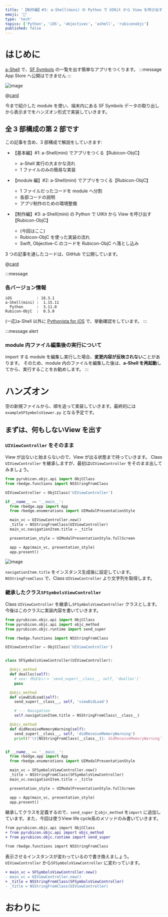 ```yaml
---
title: '【制作編】#3: a-Shell(mini) の Python で UIKit から View を呼び出す【Rubicon-ObjC】'
emoji: '🎁'
type: 'tech'
topics: ['Python', 'iOS', 'objectivec', 'ashell', 'rubiconobjc']
published: false
---
```


# はじめに

[a-Shell](https://holzschu.github.io/a-Shell_iOS/) で、[SF Symbols](https://developer.apple.com/jp/sf-symbols/) の一覧を出す簡単なアプリをつくります。
:::message
App Store へ公開はできません
:::

![image](https://github.com/user-attachments/assets/9bd5ebab-2e22-4f66-be66-fb31da505efb)

@[card](https://developer.apple.com/jp/sf-symbols/)

今まで紹介した module を使い、端末内にある SF Symbols データの取り出しから表示までをハンズオン形式で実装していきます。

## 全 3 部構成の第 2 部です

この記事を含め、3 部構成で解説をしていきます:

- 【基本編】#1: a-Shell(mini) でアプリをつくる【Rubicon-ObjC】

  - a-Shell 実行の大まかな流れ
  - 1 ファイルのみの簡易な実装

- 【module 編】#2: a-Shell(mini) でアプリをつくる【Rubicon-ObjC】

  - 1 ファイルだったコードを module へ分割
  - 各部コードの説明
  - アプリ制作のための環境整備

- 【制作編】#3: a-Shell(mini) の Python で UIKit から View を呼び出す【Rubicon-ObjC】
  - (今回はここ)
  - Rubicon-ObjC を使った実装の流れ
  - Swift, Objective-C のコードを Rubicon-ObjC へ落とし込み

3 つの記事を通したコードは、GitHub で公開しています。

@[card](https://github.com/pome-ta/a-Shell_Rubicon-ObjC_UIKitSamples)

:::message

### 各バージョン情報

```
iOS           : 18.3.1
a-Shell(mini) :  1.15.11
  Python      :  3.11.0
Rubicon-ObjC  :  0.5.0
```

(一応)a-Shell 以外に [Pythonista for iOS](https://omz-software.com/pythonista/index.html) で、挙動確認をしています。
:::

:::message alert

### module 内ファイル編集後の実行について

import する module を編集し実行した場合、**変更内容が反映されない**ことがあります。
そのため、module 内のファイルを編集した後は、**a-Shell を再起動**してから、実行することをお勧めします。
:::


# ハンズオン

空の新規ファイルから、順を追って実装していきます。最終的には`exampleSFSymbolsViewer.py` となる予定です。


## まずは、何もしないView を出す

### `UIViewController`  をそのまま

View が出ないと始まらないので、View が出る状態まで持っていきます。
Class `UIViewController` を継承しますが、最初は`UIViewController` をそのまま出してみましょう。

```python
from pyrubicon.objc.api import ObjCClass
from rbedge.functions import NSStringFromClass

UIViewController = ObjCClass('UIViewController')

if __name__ == '__main__':
  from rbedge.app import App
  from rbedge.enumerations import UIModalPresentationStyle

  main_vc = UIViewController.new()
  _title = NSStringFromClass(UIViewController)
  main_vc.navigationItem.title = _title

  presentation_style = UIModalPresentationStyle.fullScreen

  app = App(main_vc, presentation_style)
  app.present()

```

![image](https://github.com/user-attachments/assets/9eed1ee0-e57c-4aba-aa49-941e799bac46)


`navigationItem.title` をインスタンス生成後に設定しています。`NSStringFromClass` で、Class `UIViewController` より文字列を取得します。


### 継承したクラス`SFSymbolsViewController`

Class `UIViewController` を継承し`SFSymbolsViewController` クラスとします。
今後はこのクラスに実装内容を書いていきます。


```python
from pyrubicon.objc.api import ObjCClass
from pyrubicon.objc.api import objc_method
from pyrubicon.objc.runtime import send_super

from rbedge.functions import NSStringFromClass

UIViewController = ObjCClass('UIViewController')


class SFSymbolsViewController(UIViewController):

  @objc_method
  def dealloc(self):
    # xxx: 呼ばない-> `send_super(__class__, self, 'dealloc')`
    pass

  @objc_method
  def viewDidLoad(self):
    send_super(__class__, self, 'viewDidLoad')

    # --- Navigation
    self.navigationItem.title = NSStringFromClass(__class__)

  @objc_method
  def didReceiveMemoryWarning(self):
    send_super(__class__, self, 'didReceiveMemoryWarning')
    print(f'\t{NSStringFromClass(__class__)}: didReceiveMemoryWarning')


if __name__ == '__main__':
  from rbedge.app import App
  from rbedge.enumerations import UIModalPresentationStyle

  main_vc = SFSymbolsViewController.new()
  _title = NSStringFromClass(SFSymbolsViewController)
  main_vc.navigationItem.title = _title

  presentation_style = UIModalPresentationStyle.fullScreen

  app = App(main_vc, presentation_style)
  app.present()
```

継承してクラスを定義するので、`send_super` と`objc_method` を`import` に追加しています。また、今回は使うView life cycle系のメソッドのみ書いていきます。


```diff python
from pyrubicon.objc.api import ObjCClass
+ from pyrubicon.objc.api import objc_method
+ from pyrubicon.objc.runtime import send_super

from rbedge.functions import NSStringFromClass
```

表示させるインスタンスが変わっているので書き換えましょう。`UIViewController` から`SFSymbolsViewController` に変わっています。


```diff python
+ main_vc = SFSymbolsViewController.new()
- main_vc = UIViewController.new()
+ _title = NSStringFromClass(SFSymbolsViewController)
- _title = NSStringFromClass(UIViewController)

```

# おわりに


